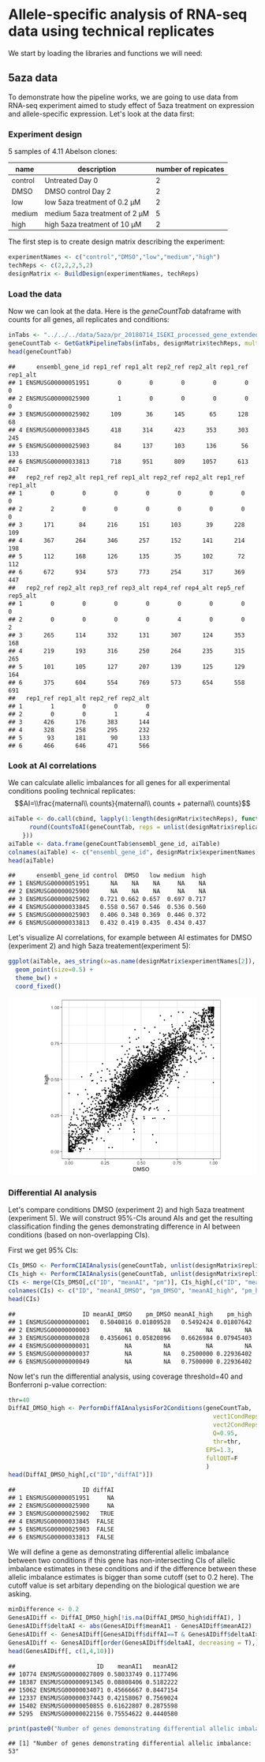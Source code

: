 Allele-specific analysis of RNA-seq data using technical replicates
================

We start by loading the libraries and functions we will need:

5aza data
---------

To demonstrate how the pipeline works, we are going to use data from RNA-seq experiment aimed to study effect of 5aza treatment on expression and allele-specific expression. Let's look at the data first:

### Experiment design

5 samples of 4.11 Abelson clones:

| name    | description                   | number of repicates |
|---------|-------------------------------|---------------------|
| control | Untreated Day 0               | 2                   |
| DMSO    | DMSO control Day 2            | 2                   |
| low     | low 5aza treatment of 0.2 µM  | 2                   |
| medium  | medium 5aza treatment of 2 µM | 5                   |
| high    | high 5aza treatment of 10 µM  | 2                   |

The first step is to create design matrix describing the experiment:

``` r
experimentNames <- c("control","DMSO","low","medium","high")
techReps <- c(2,2,2,5,2)
designMatrix <- BuildDesign(experimentNames, techReps)
```

### Load the data

Now we can look at the data. Here is the *geneCountTab* dataframe with counts for all genes, all replicates and conditions:

``` r
inTabs <- "../../../data/5aza/pr_20180714_ISEKI_processed_gene_extended2.txt"
geneCountTab <- GetGatkPipelineTabs(inTabs, designMatrix$techReps, multiple = F)
head(geneCountTab)
```

    ##      ensembl_gene_id rep1_ref rep1_alt rep2_ref rep2_alt rep1_ref rep1_alt
    ## 1 ENSMUSG00000051951        0        0        0        0        0        0
    ## 2 ENSMUSG00000025900        1        0        0        0        0        0
    ## 3 ENSMUSG00000025902      109       36      145       65      128       68
    ## 4 ENSMUSG00000033845      418      314      423      353      303      245
    ## 5 ENSMUSG00000025903       84      137      103      136       56      133
    ## 6 ENSMUSG00000033813      718      951      809     1057      613      847
    ##   rep2_ref rep2_alt rep1_ref rep1_alt rep2_ref rep2_alt rep1_ref rep1_alt
    ## 1        0        0        0        0        0        0        0        0
    ## 2        2        0        0        0        0        0        0        0
    ## 3      171       84      216      151      103       39      228      109
    ## 4      367      264      346      257      152      141      214      198
    ## 5      112      168      126      135       35      102       72      112
    ## 6      672      934      573      773      254      317      369      447
    ##   rep2_ref rep2_alt rep3_ref rep3_alt rep4_ref rep4_alt rep5_ref rep5_alt
    ## 1        0        0        0        0        0        0        0        0
    ## 2        0        0        0        0        4        0        0        2
    ## 3      265      114      332      131      307      124      353      168
    ## 4      219      193      316      250      264      235      315      265
    ## 5      101      105      127      207      139      125      129      164
    ## 6      375      604      554      769      573      654      558      691
    ##   rep1_ref rep1_alt rep2_ref rep2_alt
    ## 1        1        0        0        0
    ## 2        0        0        1        4
    ## 3      426      176      383      144
    ## 4      328      258      295      232
    ## 5       93      181       90      133
    ## 6      466      646      471      566

### Look at AI correlations

We can calculate allelic imbalances for all genes for all experimental conditions pooling technical replicates:
$$AI=\\frac{maternal\\ counts}{maternal\\ counts + paternal\\ counts}$$

``` r
aiTable <- do.call(cbind, lapply(1:length(designMatrix$techReps), function(x){
      round(CountsToAI(geneCountTab, reps = unlist(designMatrix$replicateNums[x]),thr=10),3)
    }))
aiTable <- data.frame(geneCountTab$ensembl_gene_id, aiTable)
colnames(aiTable) <- c("ensembl_gene_id", designMatrix$experimentNames)
head(aiTable)
```

    ##      ensembl_gene_id control  DMSO   low medium  high
    ## 1 ENSMUSG00000051951      NA    NA    NA     NA    NA
    ## 2 ENSMUSG00000025900      NA    NA    NA     NA    NA
    ## 3 ENSMUSG00000025902   0.721 0.662 0.657  0.697 0.717
    ## 4 ENSMUSG00000033845   0.558 0.567 0.546  0.536 0.560
    ## 5 ENSMUSG00000025903   0.406 0.348 0.369  0.446 0.372
    ## 6 ENSMUSG00000033813   0.432 0.419 0.435  0.434 0.437

Let's visualize AI correlations, for example between AI estimates for DMSO (experiment 2) and high 5aza treatement(experiment 5):

``` r
ggplot(aiTable, aes_string(x=as.name(designMatrix$experimentNames[2]), y=as.name(designMatrix$experimentNames[5]))) +
  geom_point(size=0.5) +
  theme_bw() +
  coord_fixed() 
```

![](manual_files/figure-markdown_github/unnamed-chunk-5-1.png)

### Differential AI analysis

Let's compare conditions DMSO (experiment 2) and high 5aza treatment (experiment 5). We will construct 95%-CIs around AIs and get the resulting classification finding the genes demonstrating difference in AI between conditions (based on non-overlapping CIs).

First we get 95% CIs:

``` r
CIs_DMSO <- PerformCIAIAnalysis(geneCountTab, unlist(designMatrix$replicateNums[2]), Q=0.95, EPS=1.3, thr=NA, fullOUT=F)
CIs_high <- PerformCIAIAnalysis(geneCountTab, unlist(designMatrix$replicateNums[5]), Q=0.95, EPS=1.3, thr=NA, fullOUT=F)
CIs <- merge(CIs_DMSO[,c("ID", "meanAI", "pm")], CIs_high[,c("ID", "meanAI", "pm")], by="ID")
colnames(CIs) <- c("ID", "meanAI_DMSO", "pm_DMSO", "meanAI_high", "pm_high")
head(CIs)
```

    ##                   ID meanAI_DMSO    pm_DMSO meanAI_high    pm_high
    ## 1 ENSMUSG00000000001   0.5040816 0.01809528   0.5492424 0.01807642
    ## 2 ENSMUSG00000000003          NA         NA          NA         NA
    ## 3 ENSMUSG00000000028   0.4356061 0.05820896   0.6626984 0.07945403
    ## 4 ENSMUSG00000000031          NA         NA          NA         NA
    ## 5 ENSMUSG00000000037          NA         NA   0.2500000 0.22936402
    ## 6 ENSMUSG00000000049          NA         NA   0.7500000 0.22936402

Now let's run the differential analysis, using coverage threshold=40 and Bonferroni p-value correction:

``` r
thr=40
DiffAI_DMSO_high <- PerformDiffAIAnalysisFor2Conditions(geneCountTab, 
                                                          vect1CondReps = unlist(designMatrix$replicateNums[2]), 
                                                          vect2CondReps = unlist(designMatrix$replicateNums[5]), 
                                                          Q=0.95,
                                                          thr=thr, 
                                                        EPS=1.3, 
                                                        fullOUT=F
                                                        )
head(DiffAI_DMSO_high[,c("ID","diffAI")])
```

    ##                   ID diffAI
    ## 1 ENSMUSG00000051951     NA
    ## 2 ENSMUSG00000025900     NA
    ## 3 ENSMUSG00000025902   TRUE
    ## 4 ENSMUSG00000033845  FALSE
    ## 5 ENSMUSG00000025903  FALSE
    ## 6 ENSMUSG00000033813  FALSE

We will define a gene as demonstrating differential allelic imbalance between two conditions if this gene has non-intersecting CIs of allelic imbalance estimates in these conditions and if the difference between these allelic imbalance estimates is bigger than some cutoff (set to 0.2 here). The cutoff value is set arbitary depending on the biological question we are asking.

``` r
minDifference <- 0.2
GenesAIDiff <- DiffAI_DMSO_high[!is.na(DiffAI_DMSO_high$diffAI), ]
GenesAIDiff$deltaAI <- abs(GenesAIDiff$meanAI1 - GenesAIDiff$meanAI2)
GenesAIDiff <- GenesAIDiff[GenesAIDiff$diffAI==T & GenesAIDiff$deltaAI>=minDifference, ]
GenesAIDiff <- GenesAIDiff[order(GenesAIDiff$deltaAI, decreasing = T),]
head(GenesAIDiff[, c(1,4,10)])
```

    ##                       ID    meanAI1   meanAI2
    ## 10774 ENSMUSG00000027809 0.58033749 0.1177496
    ## 18387 ENSMUSG00000091345 0.08808406 0.5182222
    ## 15062 ENSMUSG00000034071 0.45666667 0.8447154
    ## 12337 ENSMUSG00000037443 0.42158067 0.7569024
    ## 15402 ENSMUSG00000050855 0.61622807 0.2875598
    ## 5295  ENSMUSG00000022156 0.75554622 0.4440580

``` r
print(paste0("Number of genes demonstrating differential allelic imbalance: ", length(GenesAIDiff$ID)))
```

    ## [1] "Number of genes demonstrating differential allelic imbalance: 53"
